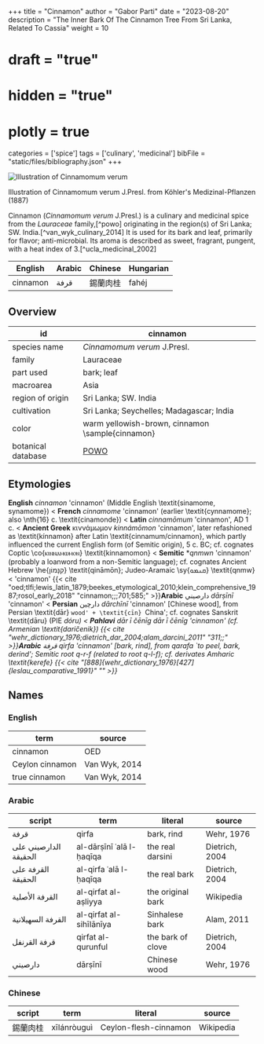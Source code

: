 +++
title = "Cinnamon"
author = "Gabor Parti"
date = "2023-08-20"
description = "The Inner Bark Of The Cinnamon Tree From Sri Lanka, Related To Cassia"
weight = 10
# draft = "true"
# hidden = "true"
# plotly = true
categories = ['spice']
tags = ['culinary', 'medicinal']
bibFile = "static/files/bibliography.json"
+++

![Illustration of Cinnamomum verum](/spice/images/kohler/cinnamon.png)


Illustration of Cinnamomum verum J.Presl. from Köhler's Medizinal-Pflanzen (1887)


Cinnamon (*Cinnamomum verum* J.Presl.) is a culinary and medicinal spice from the *Lauraceae* family,[^powo] originating in the region(s) of Sri Lanka; SW. India.[^van_wyk_culinary_2014] It is used for its bark and leaf, primarily for flavor; anti-microbial. Its aroma is described as sweet, fragrant, pungent, with a heat index of 3.[^ucla_medicinal_2002]

| English|Arabic|Chinese|Hungarian|
|--------|------|-------|---------|
|cinnamon| قرفة |  錫蘭肉桂 |  fahéj  |

## Overview

|        id        |                      cinnamon                     |
|------------------|---------------------------------------------------|
|   species name   |            *Cinnamomum verum* J.Presl.            |
|      family      |                     Lauraceae                     |
|     part used    |                     bark; leaf                    |
|     macroarea    |                        Asia                       |
| region of origin |                Sri Lanka; SW. India               |
|    cultivation   |      Sri Lanka; Seychelles; Madagascar; India     |
|       color      |  warm yellowish-brown, cinnamon \sample{cinnamon} |
|botanical database|[POWO](https://powo.science.kew.org/taxon/463752-1)|

## Etymologies

**English** *cinnamon* 'cinnamon' (Middle English \textit{sinamome, synamome})
< **French** *cinnamome* 'cinnamon' (earlier \textit{cynnamome}; also \nth{16} c. \textit{cinamonde})
< **Latin** *cinnamōmum* 'cinnamon', AD 1 c.
< **Ancient Greek** κιννάμωμον *kinnámōmon* 'cinnamon', later refashioned as \textit{kínnamon} after Latin \textit{cinnamum/cinnamon}, which partly influenced the current English form (of Semitic origin), 5 c. BC; cf. cognates Coptic \co{ⲕⲓⲛⲛⲁⲙⲱⲙⲟⲛ} \textit{kinnamomon}
< **Semitic** **qnmwn* 'cinnamon' (probably a loanword from a non-Semitic language); cf. cognates Ancient Hebrew \he{קִנָּמוֹן} \textit{qināmōn}; Judeo-Aramaic \sy{ܩܢܡܘ} \textit{qnmw}
< 'cinnamon'
 {{< cite "oed;tlfi;lewis_latin_1879;beekes_etymological_2010;klein_comprehensive_1987;rosol_early_2018" "cinnamon;;;701;585;" >}}**Arabic** دارصيني *dārṣīnī* 'cinnamon'
< **Persian** دارچین *dārchīnī* 'cinnamon' [Chinese wood], from Persian \textit{dār} `wood' + \textit{cīn} `China'; cf. cognates Sanskrit \textit{dāru} (PIE *dóru)
< **Pahlavi** *dār ī čēnīg **dār ī čēnīg* 'cinnamon' (cf. Armenian \textit{daričenik})
 {{< cite "wehr_dictionary_1976;dietrich_dar_2004;alam_darcini_2011" "311;;" >}}**Arabic** قرفة *qirfa* 'cinnamon' [bark, rind], from qarafa `to peel, bark, derind'; Semitic root q-r-f (related to root q-l-f); cf. derivates Amharic \textit{kerefe}
 {{< cite "[888]{wehr_dictionary_1976}[427]{leslau_comparative_1991}" "" >}}***

## Names

### English

|      term     |    source   |
|---------------|-------------|
|    cinnamon   |     OED     |
|Ceylon cinnamon|Van Wyk, 2014|
| true cinnamon |Van Wyk, 2014|

### Arabic

|        script       |          term          |     literal     |    source    |
|---------------------|------------------------|-----------------|--------------|
|         قرفة        |          qirfa         |    bark, rind   |  Wehr, 1976  |
|الدارصيني على الحقيقة|al-dārṣīnī ʿalā l-ḥaqīqa| the real darsini|Dietrich, 2004|
|  القرفة على الحقيقة | al-qirfa ʿalā l-ḥaqīqa |  the real bark  |Dietrich, 2004|
|    القرفة الأصلية   |  al-qirfat al-aṣliyya  |the original bark|   Wikipedia  |
|  القرفة السهيلانية  | al-qirfat al-sihīlānīya|  Sinhalese bark |  Alam, 2011  |
|     قرفة القرنفل    |   qirfat al-qurunful   |the bark of clove|Dietrich, 2004|
|       دارصيني       |         dārṣīnī        |   Chinese wood  |  Wehr, 1976  |

### Chinese

|script|    term   |       literal       |  source |
|------|-----------|---------------------|---------|
| 錫蘭肉桂 |xīlánròuguì|Ceylon-flesh-cinnamon|Wikipedia|

